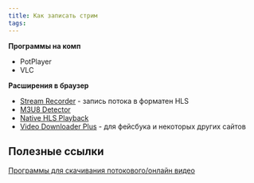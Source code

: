 ```yaml
---
title: Как записать стрим
tags:
---
```


**Программы на комп**
- PotPlayer
- VLC

**Расширения в браузер**
- [Stream Recorder](https://www.hlsloader.com/index.html) - запись потока в форматен HLS
- [M3U8 Detector](https://chrome.google.com/webstore/detail/m3u8-detector/imbabaijcneibeplkllcbbiejopiocek)
- [Native HLS Playback](https://chrome.google.com/webstore/detail/native-hls-playback/emnphkkblegpebimobpbekeedfgemhof)
- [Video Downloader Plus](https://chrome.google.com/webstore/detail/video-downloader-plus/cfejhehdhaaeoiahaojjhmjaihjaodcf) - для фейсбука и некоторых других сайтов



## Полезные ссылки
[Программы для скачивания потокового/онлайн видео](http://forum.ru-board.com/topic.cgi?forum=5&topic=37082&start=3209)
